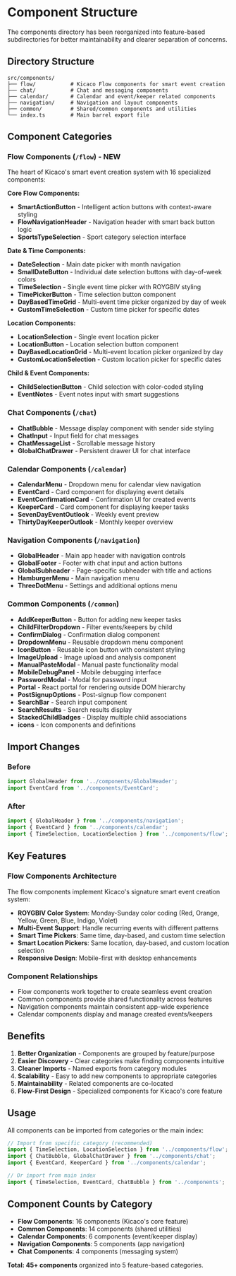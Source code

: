 # Component Structure

The components directory has been reorganized into feature-based subdirectories for better maintainability and clearer separation of concerns.

## Directory Structure

```
src/components/
├── flow/           # Kicaco Flow components for smart event creation
├── chat/           # Chat and messaging components
├── calendar/       # Calendar and event/keeper related components  
├── navigation/     # Navigation and layout components
├── common/         # Shared/common components and utilities
└── index.ts        # Main barrel export file
```

## Component Categories

### Flow Components (`/flow`) - **NEW**
The heart of Kicaco's smart event creation system with 16 specialized components:

**Core Flow Components:**
- **SmartActionButton** - Intelligent action buttons with context-aware styling
- **FlowNavigationHeader** - Navigation header with smart back button logic
- **SportsTypeSelection** - Sport category selection interface

**Date & Time Components:**
- **DateSelection** - Main date picker with month navigation
- **SmallDateButton** - Individual date selection buttons with day-of-week colors
- **TimeSelection** - Single event time picker with ROYGBIV styling
- **TimePickerButton** - Time selection button component
- **DayBasedTimeGrid** - Multi-event time picker organized by day of week
- **CustomTimeSelection** - Custom time picker for specific dates

**Location Components:**
- **LocationSelection** - Single event location picker
- **LocationButton** - Location selection button component
- **DayBasedLocationGrid** - Multi-event location picker organized by day
- **CustomLocationSelection** - Custom location picker for specific dates

**Child & Event Components:**
- **ChildSelectionButton** - Child selection with color-coded styling
- **EventNotes** - Event notes input with smart suggestions

### Chat Components (`/chat`)
- **ChatBubble** - Message display component with sender side styling
- **ChatInput** - Input field for chat messages
- **ChatMessageList** - Scrollable message history
- **GlobalChatDrawer** - Persistent drawer UI for chat interface

### Calendar Components (`/calendar`)
- **CalendarMenu** - Dropdown menu for calendar view navigation
- **EventCard** - Card component for displaying event details
- **EventConfirmationCard** - Confirmation UI for created events
- **KeeperCard** - Card component for displaying keeper tasks
- **SevenDayEventOutlook** - Weekly event preview
- **ThirtyDayKeeperOutlook** - Monthly keeper overview

### Navigation Components (`/navigation`)
- **GlobalHeader** - Main app header with navigation controls
- **GlobalFooter** - Footer with chat input and action buttons
- **GlobalSubheader** - Page-specific subheader with title and actions
- **HamburgerMenu** - Main navigation menu
- **ThreeDotMenu** - Settings and additional options menu

### Common Components (`/common`)
- **AddKeeperButton** - Button for adding new keeper tasks
- **ChildFilterDropdown** - Filter events/keepers by child
- **ConfirmDialog** - Confirmation dialog component
- **DropdownMenu** - Reusable dropdown menu component
- **IconButton** - Reusable icon button with consistent styling
- **ImageUpload** - Image upload and analysis component
- **ManualPasteModal** - Manual paste functionality modal
- **MobileDebugPanel** - Mobile debugging interface
- **PasswordModal** - Modal for password input
- **Portal** - React portal for rendering outside DOM hierarchy
- **PostSignupOptions** - Post-signup flow component
- **SearchBar** - Search input component
- **SearchResults** - Search results display
- **StackedChildBadges** - Display multiple child associations
- **icons** - Icon components and definitions

## Import Changes

### Before
```typescript
import GlobalHeader from '../components/GlobalHeader';
import EventCard from '../components/EventCard';
```

### After
```typescript
import { GlobalHeader } from '../components/navigation';
import { EventCard } from '../components/calendar';
import { TimeSelection, LocationSelection } from '../components/flow';
```

## Key Features

### Flow Components Architecture
The flow components implement Kicaco's signature smart event creation system:
- **ROYGBIV Color System**: Monday-Sunday color coding (Red, Orange, Yellow, Green, Blue, Indigo, Violet)
- **Multi-Event Support**: Handle recurring events with different patterns
- **Smart Time Pickers**: Same time, day-based, and custom time selection
- **Smart Location Pickers**: Same location, day-based, and custom location selection
- **Responsive Design**: Mobile-first with desktop enhancements

### Component Relationships
- Flow components work together to create seamless event creation
- Common components provide shared functionality across features
- Navigation components maintain consistent app-wide experience
- Calendar components display and manage created events/keepers

## Benefits

1. **Better Organization** - Components are grouped by feature/purpose
2. **Easier Discovery** - Clear categories make finding components intuitive
3. **Cleaner Imports** - Named exports from category modules
4. **Scalability** - Easy to add new components to appropriate categories
5. **Maintainability** - Related components are co-located
6. **Flow-First Design** - Specialized components for Kicaco's core feature

## Usage

All components can be imported from categories or the main index:

```typescript
// Import from specific category (recommended)
import { TimeSelection, LocationSelection } from '../components/flow';
import { ChatBubble, GlobalChatDrawer } from '../components/chat';
import { EventCard, KeeperCard } from '../components/calendar';

// Or import from main index
import { TimeSelection, EventCard, ChatBubble } from '../components';
```

## Component Counts by Category

- **Flow Components**: 16 components (Kicaco's core feature)
- **Common Components**: 14 components (shared utilities)
- **Calendar Components**: 6 components (event/keeper display)
- **Navigation Components**: 5 components (app navigation)
- **Chat Components**: 4 components (messaging system)

**Total: 45+ components** organized into 5 feature-based categories. 